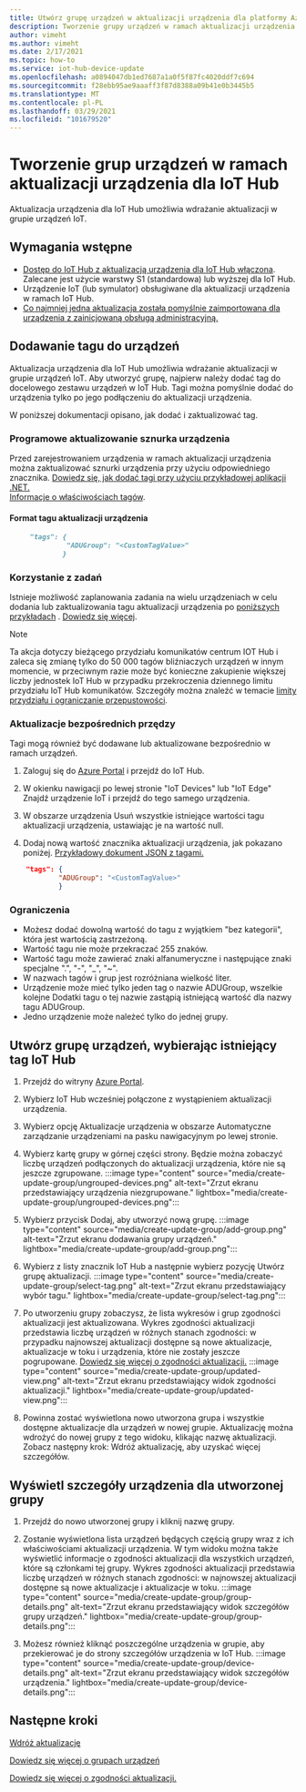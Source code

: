 ```yaml
---
title: Utwórz grupę urządzeń w aktualizacji urządzenia dla platformy Azure IoT Hub | Microsoft Docs
description: Tworzenie grupy urządzeń w ramach aktualizacji urządzenia dla platformy Azure IoT Hub
author: vimeht
ms.author: vimeht
ms.date: 2/17/2021
ms.topic: how-to
ms.service: iot-hub-device-update
ms.openlocfilehash: a0894047db1ed7687a1a0f5f87fc4020ddf7c694
ms.sourcegitcommit: f28ebb95ae9aaaff3f87d8388a09b41e0b3445b5
ms.translationtype: MT
ms.contentlocale: pl-PL
ms.lasthandoff: 03/29/2021
ms.locfileid: "101679520"
---
```

# <a name="create-device-groups-in-device-update-for-iot-hub"></a>Tworzenie grup urządzeń w ramach aktualizacji urządzenia dla IoT Hub
Aktualizacja urządzenia dla IoT Hub umożliwia wdrażanie aktualizacji w grupie urządzeń IoT.

## <a name="prerequisites"></a>Wymagania wstępne

* [Dostęp do IoT Hub z aktualizacją urządzenia dla IoT Hub włączona](create-device-update-account.md). Zalecane jest użycie warstwy S1 (standardowa) lub wyższej dla IoT Hub. 
* Urządzenie IoT (lub symulator) obsługiwane dla aktualizacji urządzenia w ramach IoT Hub.
* [Co najmniej jedna aktualizacja została pomyślnie zaimportowana dla urządzenia z zainicjowaną obsługą administracyjną.](import-update.md)

## <a name="add-a-tag-to-your-devices"></a>Dodawanie tagu do urządzeń  

Aktualizacja urządzenia dla IoT Hub umożliwia wdrażanie aktualizacji w grupie urządzeń IoT. Aby utworzyć grupę, najpierw należy dodać tag do docelowego zestawu urządzeń w IoT Hub. Tagi można pomyślnie dodać do urządzenia tylko po jego podłączeniu do aktualizacji urządzenia.

W poniższej dokumentacji opisano, jak dodać i zaktualizować tag.

### <a name="programmatically-update-device-twin"></a>Programowe aktualizowanie sznurka urządzenia

Przed zarejestrowaniem urządzenia w ramach aktualizacji urządzenia można zaktualizować sznurki urządzenia przy użyciu odpowiedniego znacznika. 
[Dowiedz się, jak dodać tagi przy użyciu przykładowej aplikacji .NET.](../iot-hub/iot-hub-csharp-csharp-twin-getstarted.md)  
[Informacje o właściwościach tagów](../iot-hub/iot-hub-devguide-device-twins.md#tags-and-properties-format).

#### <a name="device-update-tag-format"></a>Format tagu aktualizacji urządzenia

```markdown
     "tags": {
              "ADUGroup": "<CustomTagValue>"
             }
```

### <a name="using-jobs"></a>Korzystanie z zadań

Istnieje możliwość zaplanowania zadania na wielu urządzeniach w celu dodania lub zaktualizowania tagu aktualizacji urządzenia po [poniższych przykładach](../iot-hub/iot-hub-devguide-jobs.md) . [Dowiedz się więcej](../iot-hub/iot-hub-csharp-csharp-schedule-jobs.md).

  > [!NOTE] 
  > Ta akcja dotyczy bieżącego przydziału komunikatów centrum IOT Hub i zaleca się zmianę tylko do 50 000 tagów bliźniaczych urządzeń w innym momencie, w przeciwnym razie może być konieczne zakupienie większej liczby jednostek IoT Hub w przypadku przekroczenia dziennego limitu przydziału IoT Hub komunikatów. Szczegóły można znaleźć w temacie [limity przydziału i ograniczanie przepustowości](../iot-hub/iot-hub-devguide-quotas-throttling.md#quotas-and-throttling).

### <a name="direct-twin-updates"></a>Aktualizacje bezpośrednich przędzy

Tagi mogą również być dodawane lub aktualizowane bezpośrednio w ramach urządzeń.

1. Zaloguj się do [Azure Portal](https://portal.azure.com) i przejdź do IoT Hub.

2. W okienku nawigacji po lewej stronie "IoT Devices" lub "IoT Edge" Znajdź urządzenie IoT i przejdź do tego samego urządzenia.

3. W obszarze urządzenia Usuń wszystkie istniejące wartości tagu aktualizacji urządzenia, ustawiając je na wartość null.

4. Dodaj nową wartość znacznika aktualizacji urządzenia, jak pokazano poniżej. [Przykładowy dokument JSON z tagami.](../iot-hub/iot-hub-devguide-device-twins.md#device-twins)

```JSON
    "tags": {
            "ADUGroup": "<CustomTagValue>"
            }
```

### <a name="limitations"></a>Ograniczenia

* Możesz dodać dowolną wartość do tagu z wyjątkiem "bez kategorii", która jest wartością zastrzeżoną.
* Wartość tagu nie może przekraczać 255 znaków.
* Wartość tagu może zawierać znaki alfanumeryczne i następujące znaki specjalne ".", "-", "_", "~".
* W nazwach tagów i grup jest rozróżniana wielkość liter.
* Urządzenie może mieć tylko jeden tag o nazwie ADUGroup, wszelkie kolejne Dodatki tagu o tej nazwie zastąpią istniejącą wartość dla nazwy tagu ADUGroup.
* Jedno urządzenie może należeć tylko do jednej grupy.

## <a name="create-a-device-group-by-selecting-an-existing-iot-hub-tag"></a>Utwórz grupę urządzeń, wybierając istniejący tag IoT Hub

1. Przejdź do witryny [Azure Portal](https://portal.azure.com).

2. Wybierz IoT Hub wcześniej połączone z wystąpieniem aktualizacji urządzenia.

3. Wybierz opcję Aktualizacje urządzenia w obszarze Automatyczne zarządzanie urządzeniami na pasku nawigacyjnym po lewej stronie.

4. Wybierz kartę grupy w górnej części strony. Będzie można zobaczyć liczbę urządzeń podłączonych do aktualizacji urządzenia, które nie są jeszcze zgrupowane.
   :::image type="content" source="media/create-update-group/ungrouped-devices.png" alt-text="Zrzut ekranu przedstawiający urządzenia niezgrupowane." lightbox="media/create-update-group/ungrouped-devices.png":::

5. Wybierz przycisk Dodaj, aby utworzyć nową grupę.
   :::image type="content" source="media/create-update-group/add-group.png" alt-text="Zrzut ekranu dodawania grupy urządzeń." lightbox="media/create-update-group/add-group.png":::

6. Wybierz z listy znacznik IoT Hub a następnie wybierz pozycję Utwórz grupę aktualizacji.
   :::image type="content" source="media/create-update-group/select-tag.png" alt-text="Zrzut ekranu przedstawiający wybór tagu." lightbox="media/create-update-group/select-tag.png":::

7. Po utworzeniu grupy zobaczysz, że lista wykresów i grup zgodności aktualizacji jest aktualizowana.  Wykres zgodności aktualizacji przedstawia liczbę urządzeń w różnych stanach zgodności: w przypadku najnowszej aktualizacji dostępne są nowe aktualizacje, aktualizacje w toku i urządzenia, które nie zostały jeszcze pogrupowane. [Dowiedz się więcej o zgodności aktualizacji.](device-update-compliance.md) 
    :::image type="content" source="media/create-update-group/updated-view.png" alt-text="Zrzut ekranu przedstawiający widok zgodności aktualizacji." lightbox="media/create-update-group/updated-view.png":::

8. Powinna zostać wyświetlona nowo utworzona grupa i wszystkie dostępne aktualizacje dla urządzeń w nowej grupie. Aktualizację można wdrożyć do nowej grupy z tego widoku, klikając nazwę aktualizacji. Zobacz następny krok: Wdróż aktualizację, aby uzyskać więcej szczegółów.

## <a name="view-device-details-for-the-group-you-created"></a>Wyświetl szczegóły urządzenia dla utworzonej grupy

1. Przejdź do nowo utworzonej grupy i kliknij nazwę grupy.

2. Zostanie wyświetlona lista urządzeń będących częścią grupy wraz z ich właściwościami aktualizacji urządzenia. W tym widoku można także wyświetlić informacje o zgodności aktualizacji dla wszystkich urządzeń, które są członkami tej grupy. Wykres zgodności aktualizacji przedstawia liczbę urządzeń w różnych stanach zgodności: w najnowszej aktualizacji dostępne są nowe aktualizacje i aktualizacje w toku.
   :::image type="content" source="media/create-update-group/group-details.png" alt-text="Zrzut ekranu przedstawiający widok szczegółów grupy urządzeń." lightbox="media/create-update-group/group-details.png":::

3. Możesz również kliknąć poszczególne urządzenia w grupie, aby przekierować je do strony szczegółów urządzenia w IoT Hub.
   :::image type="content" source="media/create-update-group/device-details.png" alt-text="Zrzut ekranu przedstawiający widok szczegółów urządzenia." lightbox="media/create-update-group/device-details.png":::

## <a name="next-steps"></a>Następne kroki 

[Wdróż aktualizację](deploy-update.md)

[Dowiedz się więcej o grupach urządzeń](device-update-groups.md)

[Dowiedz się więcej o zgodności aktualizacji.](device-update-compliance.md)
